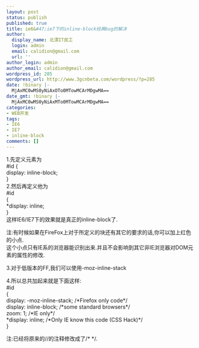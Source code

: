 ```yaml
---
layout: post
status: publish
published: true
title: ie6&#47;ie7下的inline-block经典bug的解决
author:
  display_name: 北漂IT民工
  login: admin
  email: calidion@gmail.com
  url: ''
author_login: admin
author_email: calidion@gmail.com
wordpress_id: 285
wordpress_url: http://www.3gcnbeta.com/wordpress/?p=285
date: !binary |-
  MjAxMC0wMS0yNiAxOTo0MTowMCArMDgwMA==
date_gmt: !binary |-
  MjAxMC0wMS0yNiAxMTo0MTowMCArMDgwMA==
categories:
- WEB开发
tags:
- IE6
- IE7
- inline-block
comments: []
---
```

<p>1.先定义元素为<br />
#id {<br />
display: inline-block;<br />
}<br />
2.然后再定义他为<br />
#id<br />
{<br />
*display: inline;<br />
}<br />
这样IE6&#47;IE7下的效果就是真正的inline-block了.</p>
<p>注:有时候如果在FireFox上对于所定义的块还有其它的要求的话,你可以加上红色的小点.<br />
这个小点只有IE系的浏览器能识别出来.并且不会影响到其它非IE浏览器对DOM元素的属性的修改.</p>
<p>3.对于低版本的FF,我们可以使用-moz-inline-stack</p>
<p>4.所以总共加起来就是下面这样:<br />
#id<br />
{<br />
    display: -moz-inline-stack; &#47;*Firefox only code*&#47;<br />
    display: inline-block;       &#47;*some standard browsers*&#47;<br />
    zoom: 1;                     &#47;*IE only*&#47;<br />
    *display: inline;            &#47;*Only IE know this code (CSS Hack)*&#47;<br />
}</p>
<p>注:已经将原来的&#47;&#47;的注释修改成了&#47;* *&#47;.</p>
